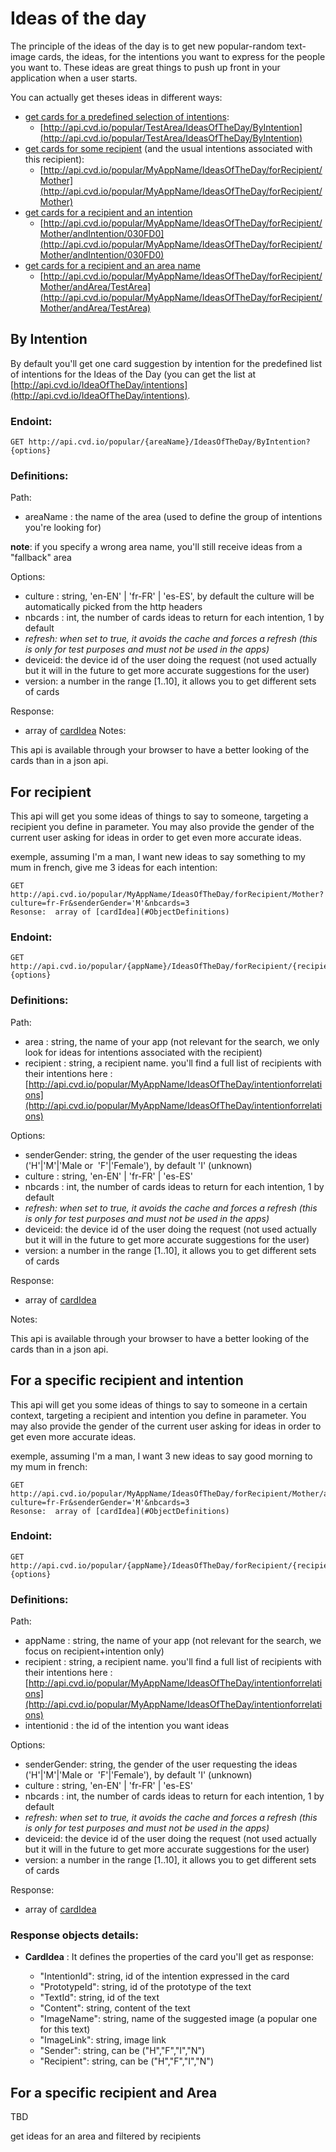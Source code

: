 # Ideas of the day

The principle of the ideas of the day is to get new popular-random text-image cards, the ideas, for the intentions you want to express for the people you want to.
These ideas are great things to push up front in your application when a user starts.

You can actually get theses ideas in different ways:

* [get cards for a predefined selection of intentions](#ByIntention):
  * [http://api.cvd.io/popular/TestArea/IdeasOfTheDay/ByIntention](http://api.cvd.io/popular/TestArea/IdeasOfTheDay/ByIntention)
* [get cards for some recipient](#ForRecipient) (and the usual intentions associated with this recipient):
  * [http://api.cvd.io/popular/MyAppName/IdeasOfTheDay/forRecipient/Mother](http://api.cvd.io/popular/MyAppName/IdeasOfTheDay/forRecipient/Mother)
* [get cards for a recipient and an intention](#ForIntentionAndRecipient)
  * [http://api.cvd.io/popular/MyAppName/IdeasOfTheDay/forRecipient/Mother/andIntention/030FD0](http://api.cvd.io/popular/MyAppName/IdeasOfTheDay/forRecipient/Mother/andIntention/030FD0)
* [get cards for a recipient and an area name](#ForIntentionAndArea)
  * [http://api.cvd.io/popular/MyAppName/IdeasOfTheDay/forRecipient/Mother/andArea/TestArea](http://api.cvd.io/popular/MyAppName/IdeasOfTheDay/forRecipient/Mother/andArea/TestArea)
  
    
  
  
  
  
  
<a name="ByIntention">

## By Intention

 
 By default you'll get one card suggestion by intention for the predefined list of intentions for the Ideas of the Day (you can get the list
 at [http://api.cvd.io/IdeaOfTheDay/intentions](http://api.cvd.io/IdeaOfTheDay/intentions).
 
 
### Endoint:
 
    GET http://api.cvd.io/popular/{areaName}/IdeasOfTheDay/ByIntention?{options}
    
### Definitions:

Path:

* areaName : the name of the area (used to define the group of intentions you're looking for)

**note**: if you specify a wrong area name, you'll still receive ideas from a "fallback" area

    
Options: 

* culture : string, 'en-EN' | 'fr-FR' | 'es-ES', by default the culture will be automatically picked from the http headers
* nbcards : int, the number of cards ideas to return for each intention, 1 by default
* _refresh: when set to true, it avoids the cache and forces a refresh (this is only for test purposes and must not be used in the apps)_
* deviceid: the device id of the user doing the request (not used actually but it will in the future to get more accurate suggestions for the user)
* version: a number in the range [1..10], it allows you to get different sets of cards
 
Response:

* array of [cardIdea](#ObjectDefinitions)
Notes:

This api is available through your browser to have a better looking of the cards than in a json api.



<a name="ForRecipient">

## For recipient


This api will get you some ideas of things to say to someone, targeting a recipient you define in parameter. You may also provide the gender
of the current user asking for ideas in order to get even more accurate ideas.

exemple, assuming I'm a man, I want new ideas to say something to my mum in french, give me 3 ideas for each intention:

    GET http://api.cvd.io/popular/MyAppName/IdeasOfTheDay/forRecipient/Mother?culture=fr-Fr&senderGender='M'&nbcards=3
    Resonse:  array of [cardIdea](#ObjectDefinitions)
    
### Endoint:
 
    GET http://api.cvd.io/popular/{appName}/IdeasOfTheDay/forRecipient/{recipient}?{options}
    
### Definitions:

Path:

* area : string, the name of your app (not relevant for the search, we only look for ideas for intentions associated with the recipient)
* recipient : string, a recipient name. you'll find a full list of recipients with their intentions here : [http://api.cvd.io/popular/MyAppName/IdeasOfTheDay/intentionforrelations](http://api.cvd.io/popular/MyAppName/IdeasOfTheDay/intentionforrelations)
 
Options: 

* senderGender: string, the gender of the user requesting the ideas ('H'|'M'|'Male  or  'F'|'Female'), by default 'I' (unknown)
* culture : string, 'en-EN' | 'fr-FR' | 'es-ES'
* nbcards : int, the number of cards ideas to return for each intention, 1 by default
* _refresh: when set to true, it avoids the cache and forces a refresh (this is only for test purposes and must not be used in the apps)_
* deviceid: the device id of the user doing the request (not used actually but it will in the future to get more accurate suggestions for the user)
* version: a number in the range [1..10], it allows you to get different sets of cards

Response:

* array of [cardIdea](#ObjectDefinitions)
 

Notes:

This api is available through your browser to have a better looking of the cards than in a json api.


<a name="ForIntentionAndRecipient">

## For a specific recipient and intention

This api will get you some ideas of things to say to someone in a certain context, targeting a recipient and intention you define in parameter. You may also provide the gender of the current user asking for ideas in order to get even more accurate ideas.

exemple, assuming I'm a man, I want 3 new ideas to say good morning to my mum in french:

    GET http://api.cvd.io/popular/MyAppName/IdeasOfTheDay/forRecipient/Mother/andIntention/030FD0?culture=fr-Fr&senderGender='M'&nbcards=3
    Resonse:  array of [cardIdea](#ObjectDefinitions)
    
### Endoint:
 
    GET http://api.cvd.io/popular/{appName}/IdeasOfTheDay/forRecipient/{recipient}/andIntention/{intentionId}?{options}
    
### Definitions:

Path:

* appName : string, the name of your app (not relevant for the search, we focus on recipient+intention only)
* recipient : string, a recipient name. you'll find a full list of recipients with their intentions here : [http://api.cvd.io/popular/MyAppName/IdeasOfTheDay/intentionforrelations](http://api.cvd.io/popular/MyAppName/IdeasOfTheDay/intentionforrelations)
* intentionid : the id of the intention you want ideas
 
Options: 

* senderGender: string, the gender of the user requesting the ideas ('H'|'M'|'Male  or  'F'|'Female'), by default 'I' (unknown)
* culture : string, 'en-EN' | 'fr-FR' | 'es-ES'
* nbcards : int, the number of cards ideas to return for each intention, 1 by default
* _refresh: when set to true, it avoids the cache and forces a refresh (this is only for test purposes and must not be used in the apps)_
* deviceid: the device id of the user doing the request (not used actually but it will in the future to get more accurate suggestions for the user)
* version: a number in the range [1..10], it allows you to get different sets of cards

Response:

* array of [cardIdea](#ObjectDefinitions)
 
<a name="ObjectDefinitions">

### Response objects details:

- **CardIdea** : It defines the properties of the card you'll get as response:

     - "IntentionId": string, id of the intention expressed in the card
     - "PrototypeId": string, id of the prototype of the text
     - "TextId": string, id of the text
     - "Content": string, content of the text
     - "ImageName": string, name of the suggested image (a popular one for this text)
     - "ImageLink": string, image link
     - "Sender": string, can be ("H","F","I","N")
     - "Recipient": string, can be ("H","F","I","N")

      
<a name="ForIntentionAndArea">

## For a specific recipient and Area

TBD

get ideas for an area and filtered by recipients
